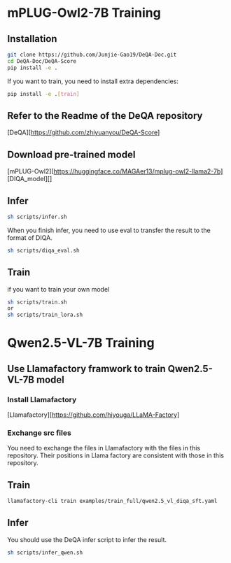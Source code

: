 # mPLUG-Owl2-7B Training 
## Installation
```bash
git clone https://github.com/Junjie-Gao19/DeQA-Doc.git
cd DeQA-Doc/DeQA-Score
pip install -e .
```
If you want to train, you need to install extra dependencies:
```bash
pip install -e .[train]
```
## Refer to the Readme of the DeQA repository
[DeQA][https://github.com/zhiyuanyou/DeQA-Score]

## Download pre-trained model
[mPLUG-Owl2][https://huggingface.co/MAGAer13/mplug-owl2-llama2-7b]
[DIQA_model][]

## Infer
```bash
sh scripts/infer.sh
```
When you finish infer, you need to use eval to transfer the result to the format of DIQA.
```bash
sh scripts/diqa_eval.sh
```
## Train
if you want to train your own model
```bash
sh scripts/train.sh 
or
sh scripts/train_lora.sh
```

# Qwen2.5-VL-7B Training
## Use Llamafactory framwork to train Qwen2.5-VL-7B model
### Install Llamafactory
[Llamafactory][https://github.com/hiyouga/LLaMA-Factory]
### Exchange src files
You need to exchange the files in Llamafactory with the files in this repository.
Their positions in Llama factory are consistent with those in this repository.
## Train
```bash
llamafactory-cli train examples/train_full/qwen2.5_vl_diqa_sft.yaml
```
## Infer
You should use the DeQA infer script to infer the result.
```bash
sh scripts/infer_qwen.sh
```